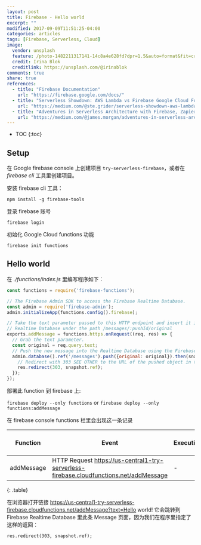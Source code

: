 ```yaml
---
layout: post
title: Firebase - Hello world
excerpt: ""
modified: 2017-09-09T11:51:25-04:00
categories: articles
tags: [Firebase, Serverless, Cloud]
image:
  vendor: unsplash
  feature: /photo-1482211317141-14c8a4e628fd?dpr=1.5&auto=format&fit=crop&w=1500&h=1001&q=80&cs=tinysrgb&crop=
  credit: Irina Blok
  creditlink: https://unsplash.com/@irinablok
comments: true
share: true
references:
  - title: "Firebase Documentation"
    url: "https://firebase.google.com/docs/"
  - title: "Serverless Showdown: AWS Lambda vs Firebase Google Cloud Functions"
    url: "https://medium.com/@ste.grider/serverless-showdown-aws-lambda-vs-firebase-google-cloud-functions-cc7529bcfa7d"
  - title: "Adventures in Serverless Architecture with Firebase, Zapier & Cloud Functions"
    url: "https://medium.com/@james.morgan/adventures-in-serverless-architecture-with-firebase-zapier-cloud-functions-71281900f2b"
---
```


* TOC
{:toc}

## Setup

在 Google firebase console 上创建项目 `try-serverless-firebase`，或者在 *firebase cli* 工具里创建项目。

安装 firebase cli 工具：

`npm install -g firebase-tools`

登录 firebase 账号

`firebase login`

初始化 Google Cloud functions 功能

`firebase init functions`

## Hello world

在 *./functions/index.js* 里编写程序如下：

```javascript
const functions = require('firebase-functions');

// The Firebase Admin SDK to access the Firebase Realtime Database.
const admin = require('firebase-admin');
admin.initializeApp(functions.config().firebase);

// Take the text parameter passed to this HTTP endpoint and insert it into the
// Realtime Database under the path /messages/:pushId/original
exports.addMessage = functions.https.onRequest((req, res) => {
  // Grab the text parameter.
  const original = req.query.text;
  // Push the new message into the Realtime Database using the Firebase Admin SDK.
  admin.database().ref('/messages').push({original: original}).then(snapshot => {
    // Redirect with 303 SEE OTHER to the URL of the pushed object in the Firebase console.
    res.redirect(303, snapshot.ref);
  });
});
```

部署此 function 到 firebase 上:

`firebase deploy --only functions` or `firebase deploy --only functions:addMessage`

在 firebase console functions 栏里会出现这一条记录

Function | Event | Executions | Median run time
--- | --- | --- | ---
addMessage | HTTP Request https://us-central1-try-serverless-firebase.cloudfunctions.net/addMessage | - | -
{: .table}

在浏览器打开链接
https://us-central1-try-serverless-firebase.cloudfunctions.net/addMessage?text=Hello world!
 它会跳转到 Firebase Realtime Database 里此条 Message 页面，因为我们在程序里指定了这样的返回：

 `res.redirect(303, snapshot.ref);`
